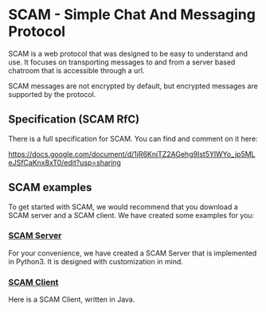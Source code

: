 # SCAM - Simple Chat And Messaging Protocol

SCAM is a web protocol that was designed to be easy to understand and use.
It focuses on transporting messages to and from a server based chatroom that is accessible through a url.

SCAM messages are not encrypted by default, but encrypted messages are supported by the protocol.

## Specification (SCAM RfC)

There is a full specification for SCAM. You can find and comment on it here:

https://docs.google.com/document/d/1jR6KnjTZ2AGehg9Ist5YlWYo_jp5MLeJSfCaKnx8xT0/edit?usp=sharing


## SCAM examples

To get started with SCAM, we would recommend that you download a SCAM server and a SCAM client.
We have created some examples for you:

### [SCAM Server](https://github.com/9hax/scam-server)

For your convenience, we have created a SCAM Server that is implemented in Python3.
It is designed with customization in mind.

### [SCAM Client](https://github.com/9hax/scam-client-java/)

Here is a SCAM Client, written in Java.
